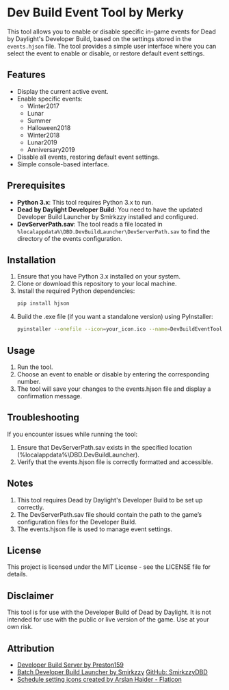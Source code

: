 # Dev Build Event Tool by Merky

This tool allows you to enable or disable specific in-game events for Dead by Daylight's Developer Build, based on the settings stored in the `events.hjson` file. The tool provides a simple user interface where you can select the event to enable or disable, or restore default event settings.

## Features

- Display the current active event.
- Enable specific events:
  - Winter2017
  - Lunar
  - Summer
  - Halloween2018
  - Winter2018
  - Lunar2019
  - Anniversary2019
- Disable all events, restoring default event settings.
- Simple console-based interface.

## Prerequisites

- **Python 3.x**: This tool requires Python 3.x to run.
- **Dead by Daylight Developer Build**: You need to have the updated Developer Build Launcher by Smirkzzy installed and configured.
- **DevServerPath.sav**: The tool reads a file located in `%localappdata%\DBD.DevBuildLauncher\DevServerPath.sav` to find the directory of the events configuration.

## Installation

1. Ensure that you have Python 3.x installed on your system.
2. Clone or download this repository to your local machine.
3. Install the required Python dependencies:
   ```bash
   pip install hjson
4. Build the .exe file (if you want a standalone version) using PyInstaller:
      ```bash
   pyinstaller --onefile --icon=your_icon.ico --name=DevBuildEventTool main.py

## Usage
1. Run the tool.
2. Choose an event to enable or disable by entering the corresponding number.
3. The tool will save your changes to the events.hjson file and display a confirmation message.

## Troubleshooting
If you encounter issues while running the tool:
1. Ensure that DevServerPath.sav exists in the specified location (%localappdata%\DBD.DevBuildLauncher).
2. Verify that the events.hjson file is correctly formatted and accessible.

## Notes
1. This tool requires Dead by Daylight's Developer Build to be set up correctly.
2. The DevServerPath.sav file should contain the path to the game’s configuration files for the Developer Build.
3. The events.hjson file is used to manage event settings.

## License
This project is licensed under the MIT License - see the LICENSE file for details.

## Disclaimer
This tool is for use with the Developer Build of Dead by Daylight. It is not intended for use with the public or live version of the game. Use at your own risk.

## Attribution
- [Developer Build Server by Preston159](https://github.com/Preston159/dbd-server)
- [Batch Developer Build Launcher by Smirkzzy](https://drive.google.com/file/d/1DdGhTkkgaXFxN02V2jf6xNXApLApEdoc/view?usp=drive_link) [GitHub: SmirkzzyDBD](https://github.com/SmirkzyyDBD)
- [Schedule setting icons created by Arslan Haider - Flaticon](https://www.flaticon.com/free-icons/schedule-setting)
